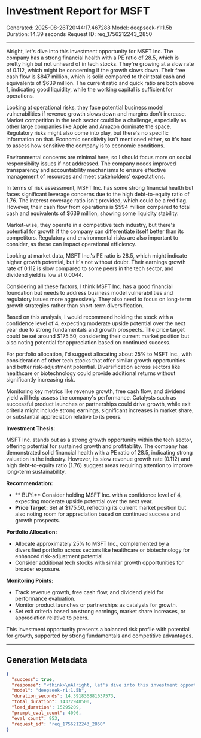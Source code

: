 # Investment Report for MSFT

Generated: 2025-08-26T20:44:17.467288
Model: deepseek-r1:1.5b
Duration: 14.39 seconds
Request ID: req_1756212243_2850

---

<think>
Alright, let's dive into this investment opportunity for MSFT Inc. The company has a strong financial health with a PE ratio of 28.5, which is pretty high but not unheard of in tech stocks. They're growing at a slow rate of 0.112, which might be concerning if the growth slows down. Their free cash flow is $847 million, which is solid compared to their total cash and equivalents of $639 million. The current ratio and quick ratio are both above 1, indicating good liquidity, while the working capital is sufficient for operations.

Looking at operational risks, they face potential business model vulnerabilities if revenue growth slows down and margins don't increase. Market competition in the tech sector could be a challenge, especially as other large companies like Apple and Amazon dominate the space. Regulatory risks might also come into play, but there's no specific information on that. Economic sensitivity isn't mentioned either, so it's hard to assess how sensitive the company is to economic conditions.

Environmental concerns are minimal here, so I should focus more on social responsibility issues if not addressed. The company needs improved transparency and accountability mechanisms to ensure effective management of resources and meet stakeholders' expectations.

In terms of risk assessment, MSFT Inc. has some strong financial health but faces significant leverage concerns due to the high debt-to-equity ratio of 1.76. The interest coverage ratio isn't provided, which could be a red flag. However, their cash flow from operations is $594 million compared to total cash and equivalents of $639 million, showing some liquidity stability.

Market-wise, they operate in a competitive tech industry, but there's potential for growth if the company can differentiate itself better than its competitors. Regulatory and environmental risks are also important to consider, as these can impact operational efficiency.

Looking at market data, MSFT Inc.'s PE ratio is 28.5, which might indicate higher growth potential, but it's not without doubt. Their earnings growth rate of 0.112 is slow compared to some peers in the tech sector, and dividend yield is low at 0.0044.

Considering all these factors, I think MSFT Inc. has a good financial foundation but needs to address business model vulnerabilities and regulatory issues more aggressively. They also need to focus on long-term growth strategies rather than short-term diversification.

Based on this analysis, I would recommend holding the stock with a confidence level of 4, expecting moderate upside potential over the next year due to strong fundamentals and growth prospects. The price target could be set around $175.50, considering their current market position but also noting potential for appreciation based on continued success.

For portfolio allocation, I'd suggest allocating about 25% to MSFT Inc., with consideration of other tech stocks that offer similar growth opportunities and better risk-adjustment potential. Diversification across sectors like healthcare or biotechnology could provide additional returns without significantly increasing risk.

Monitoring key metrics like revenue growth, free cash flow, and dividend yield will help assess the company's performance. Catalysts such as successful product launches or partnerships could drive growth, while exit criteria might include strong earnings, significant increases in market share, or substantial appreciation relative to its peers.
</think>

**Investment Thesis:**

MSFT Inc. stands out as a strong growth opportunity within the tech sector, offering potential for sustained growth and profitability. The company has demonstrated solid financial health with a PE ratio of 28.5, indicating strong valuation in the industry. However, its slow revenue growth rate (0.112) and high debt-to-equity ratio (1.76) suggest areas requiring attention to improve long-term sustainability.

**Recommendation:**

- ** BUY:** Consider holding MSFT Inc. with a confidence level of 4, expecting moderate upside potential over the next year.
- **Price Target:** Set at $175.50, reflecting its current market position but also noting room for appreciation based on continued success and growth prospects.

**Portfolio Allocation:**

- Allocate approximately 25% to MSFT Inc., complemented by a diversified portfolio across sectors like healthcare or biotechnology for enhanced risk-adjustment potential.
- Consider additional tech stocks with similar growth opportunities for broader exposure.

**Monitoring Points:**

- Track revenue growth, free cash flow, and dividend yield for performance evaluation.
- Monitor product launches or partnerships as catalysts for growth.
- Set exit criteria based on strong earnings, market share increases, or appreciation relative to peers.

This investment opportunity presents a balanced risk profile with potential for growth, supported by strong fundamentals and competitive advantages.

---

## Generation Metadata
```json
{
  "success": true,
  "response": "<think>\nAlright, let's dive into this investment opportunity for MSFT Inc. The company has a strong financial health with a PE ratio of 28.5, which is pretty high but not unheard of in tech stocks. They're growing at a slow rate of 0.112, which might be concerning if the growth slows down. Their free cash flow is $847 million, which is solid compared to their total cash and equivalents of $639 million. The current ratio and quick ratio are both above 1, indicating good liquidity, while the working capital is sufficient for operations.\n\nLooking at operational risks, they face potential business model vulnerabilities if revenue growth slows down and margins don't increase. Market competition in the tech sector could be a challenge, especially as other large companies like Apple and Amazon dominate the space. Regulatory risks might also come into play, but there's no specific information on that. Economic sensitivity isn't mentioned either, so it's hard to assess how sensitive the company is to economic conditions.\n\nEnvironmental concerns are minimal here, so I should focus more on social responsibility issues if not addressed. The company needs improved transparency and accountability mechanisms to ensure effective management of resources and meet stakeholders' expectations.\n\nIn terms of risk assessment, MSFT Inc. has some strong financial health but faces significant leverage concerns due to the high debt-to-equity ratio of 1.76. The interest coverage ratio isn't provided, which could be a red flag. However, their cash flow from operations is $594 million compared to total cash and equivalents of $639 million, showing some liquidity stability.\n\nMarket-wise, they operate in a competitive tech industry, but there's potential for growth if the company can differentiate itself better than its competitors. Regulatory and environmental risks are also important to consider, as these can impact operational efficiency.\n\nLooking at market data, MSFT Inc.'s PE ratio is 28.5, which might indicate higher growth potential, but it's not without doubt. Their earnings growth rate of 0.112 is slow compared to some peers in the tech sector, and dividend yield is low at 0.0044.\n\nConsidering all these factors, I think MSFT Inc. has a good financial foundation but needs to address business model vulnerabilities and regulatory issues more aggressively. They also need to focus on long-term growth strategies rather than short-term diversification.\n\nBased on this analysis, I would recommend holding the stock with a confidence level of 4, expecting moderate upside potential over the next year due to strong fundamentals and growth prospects. The price target could be set around $175.50, considering their current market position but also noting potential for appreciation based on continued success.\n\nFor portfolio allocation, I'd suggest allocating about 25% to MSFT Inc., with consideration of other tech stocks that offer similar growth opportunities and better risk-adjustment potential. Diversification across sectors like healthcare or biotechnology could provide additional returns without significantly increasing risk.\n\nMonitoring key metrics like revenue growth, free cash flow, and dividend yield will help assess the company's performance. Catalysts such as successful product launches or partnerships could drive growth, while exit criteria might include strong earnings, significant increases in market share, or substantial appreciation relative to its peers.\n</think>\n\n**Investment Thesis:**\n\nMSFT Inc. stands out as a strong growth opportunity within the tech sector, offering potential for sustained growth and profitability. The company has demonstrated solid financial health with a PE ratio of 28.5, indicating strong valuation in the industry. However, its slow revenue growth rate (0.112) and high debt-to-equity ratio (1.76) suggest areas requiring attention to improve long-term sustainability.\n\n**Recommendation:**\n\n- ** BUY:** Consider holding MSFT Inc. with a confidence level of 4, expecting moderate upside potential over the next year.\n- **Price Target:** Set at $175.50, reflecting its current market position but also noting room for appreciation based on continued success and growth prospects.\n\n**Portfolio Allocation:**\n\n- Allocate approximately 25% to MSFT Inc., complemented by a diversified portfolio across sectors like healthcare or biotechnology for enhanced risk-adjustment potential.\n- Consider additional tech stocks with similar growth opportunities for broader exposure.\n\n**Monitoring Points:**\n\n- Track revenue growth, free cash flow, and dividend yield for performance evaluation.\n- Monitor product launches or partnerships as catalysts for growth.\n- Set exit criteria based on strong earnings, market share increases, or appreciation relative to peers.\n\nThis investment opportunity presents a balanced risk profile with potential for growth, supported by strong fundamentals and competitive advantages.",
  "model": "deepseek-r1:1.5b",
  "duration_seconds": 14.391836881637573,
  "total_duration": 14372948500,
  "load_duration": 15295209,
  "prompt_eval_count": 4096,
  "eval_count": 953,
  "request_id": "req_1756212243_2850"
}
```
